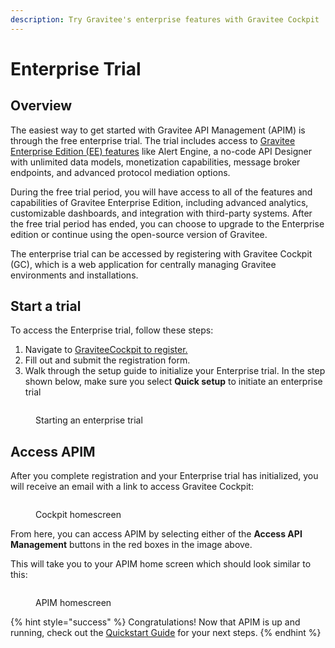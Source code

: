 ```yaml
---
description: Try Gravitee's enterprise features with Gravitee Cockpit
---
```


# Enterprise Trial

## Overview

The easiest way to get started with Gravitee API Management (APIM) is through the free enterprise trial. The trial includes access to [Gravitee Enterprise Edition (EE) features](../../overview/gravitee-apim-enterprise-edition/) like Alert Engine, a no-code API Designer with unlimited data models, monetization capabilities, message broker endpoints, and advanced protocol mediation options.

During the free trial period, you will have access to all of the features and capabilities of Gravitee Enterprise Edition, including advanced analytics, customizable dashboards, and integration with third-party systems. After the free trial period has ended, you can choose to upgrade to the Enterprise edition or continue using the open-source version of Gravitee.

The enterprise trial can be accessed by registering with Gravitee Cockpit (GC), which is a web application for centrally managing Gravitee environments and installations.

## Start a trial

To access the Enterprise trial, follow these steps:

1. Navigate to [GraviteeCockpit to register.](https://cockpit.gravitee.io/)
2. Fill out and submit the registration form.
3. Walk through the setup guide to initialize your Enterprise trial. In the step shown below, make sure you select **Quick setup** to initiate an enterprise trial

<figure><img src="../../.gitbook/assets/Screenshot 2023-11-22 at 11.07.51 AM.png" alt=""><figcaption><p>Starting an enterprise trial</p></figcaption></figure>

## Access APIM

After you complete registration and your Enterprise trial has initialized, you will receive an email with a link to access Gravitee Cockpit:&#x20;

<figure><img src="../../.gitbook/assets/Screenshot 2023-11-13 at 4.50.53 PM.png" alt=""><figcaption><p>Cockpit homescreen</p></figcaption></figure>

From here, you can access APIM by selecting either of the **Access API Management** buttons in the red boxes in the image above.&#x20;

This will take you to your APIM home screen which should look similar to this:

<figure><img src="../../.gitbook/assets/Screenshot 2023-11-13 at 4.56.10 PM.png" alt=""><figcaption><p>APIM homescreen</p></figcaption></figure>

{% hint style="success" %}
Congratulations! Now that APIM is up and running, check out the [Quickstart Guide](../quickstart-guide/) for your next steps.
{% endhint %}
